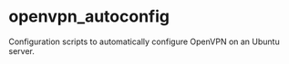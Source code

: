 openvpn_autoconfig
==================

Configuration scripts to automatically configure OpenVPN on an Ubuntu server.

